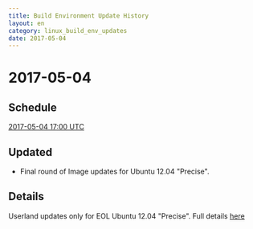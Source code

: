 ```yaml
---
title: Build Environment Update History
layout: en
category: linux_build_env_updates
date: 2017-05-04
---
```


# 2017-05-04

## Schedule

[2017-05-04 17:00 UTC](http://everytimezone.com/#2017-5-4,360,c8l)

## Updated

- Final round of Image updates for Ubuntu 12.04 "Precise".

## Details

Userland updates only for EOL Ubuntu 12.04 "Precise".
Full details [here](https://travis-ci.com/blog/2017-05-04-precise-image-updates)
